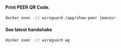 #### Print PEER QR Code.

```bash
docker exec -it wireguard /app/show-peer jmanzur
```

#### See latest handshake

```bash
docker exec -it wireguard wg
```